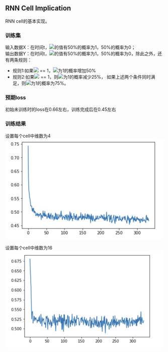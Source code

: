 ## RNN Cell Implication
RNN cell的基本实现。

### 训练集
输入数据X：在时间t，![](http://latex.codecogs.com/gif.latex?\\X_t)的值有50%的概率为1，50%的概率为0；  
输出数据Y：在时间t，![](http://latex.codecogs.com/gif.latex?\\Y_t)的值有50%的概率为1，50%的概率为0，除此之外，还有两条规则：
* 规则1:如果![](http://latex.codecogs.com/gif.latex?\\X_{t-3}) == 1，![](http://latex.codecogs.com/gif.latex?\\Y_t)为1的概率增加50%
* 规则2:如果![](http://latex.codecogs.com/gif.latex?\\X_{t-8}) == 1，则![](http://latex.codecogs.com/gif.latex?\\Y_t)为1的概率减少25%， 如果上述两个条件同时满足，则![](http://latex.codecogs.com/gif.latex?\\Y_t)为1的概率为75%。


### 预期loss
初始未训练时的loss在0.66左右，训练完成后在0.45左右

### 训练结果
设置每个cell中维数为4  
![state4](state4.jpg)

设置每个cell中维数为16 
![state16](state16.jpg)


